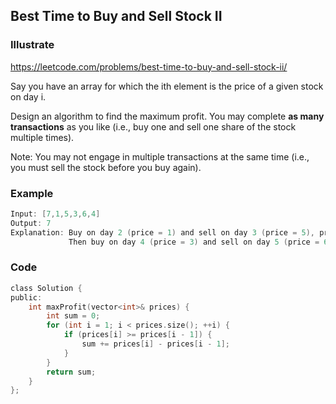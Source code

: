 ## Best Time to Buy and Sell Stock II
### Illustrate
<https://leetcode.com/problems/best-time-to-buy-and-sell-stock-ii/>

Say you have an array for which the ith element is the price of a given stock on day i.

Design an algorithm to find the maximum profit. You may complete **as many transactions** as you like (i.e., buy one and sell one share of the stock multiple times).

Note: You may not engage in multiple transactions at the same time (i.e., you must sell the stock before you buy again).

### Example
```c
Input: [7,1,5,3,6,4]
Output: 7
Explanation: Buy on day 2 (price = 1) and sell on day 3 (price = 5), profit = 5-1 = 4.
             Then buy on day 4 (price = 3) and sell on day 5 (price = 6), profit = 6-3 = 3.
```

### Code

```c
class Solution {
public:
    int maxProfit(vector<int>& prices) {
        int sum = 0;
        for (int i = 1; i < prices.size(); ++i) {
            if (prices[i] >= prices[i - 1]) {
                sum += prices[i] - prices[i - 1];
            }
        }
        return sum;
    }
};
```